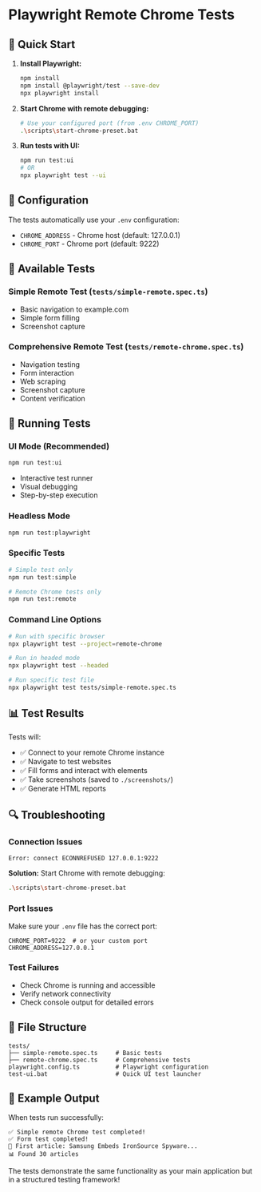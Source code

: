 # Playwright Remote Chrome Tests

## 🎯 **Quick Start**

1. **Install Playwright:**
   ```bash
   npm install
   npm install @playwright/test --save-dev
   npx playwright install
   ```

2. **Start Chrome with remote debugging:**
   ```bash
   # Use your configured port (from .env CHROME_PORT)
   .\scripts\start-chrome-preset.bat
   ```

3. **Run tests with UI:**
   ```bash
   npm run test:ui
   # OR
   npx playwright test --ui
   ```

## 🔧 **Configuration**

The tests automatically use your `.env` configuration:
- `CHROME_ADDRESS` - Chrome host (default: 127.0.0.1)
- `CHROME_PORT` - Chrome port (default: 9222)

## 🧪 **Available Tests**

### **Simple Remote Test** (`tests/simple-remote.spec.ts`)
- Basic navigation to example.com
- Simple form filling
- Screenshot capture

### **Comprehensive Remote Test** (`tests/remote-chrome.spec.ts`)
- Navigation testing
- Form interaction
- Web scraping
- Screenshot capture
- Content verification

## 🚀 **Running Tests**

### **UI Mode (Recommended)**
```bash
npm run test:ui
```
- Interactive test runner
- Visual debugging
- Step-by-step execution

### **Headless Mode**
```bash
npm run test:playwright
```

### **Specific Tests**
```bash
# Simple test only
npm run test:simple

# Remote Chrome tests only
npm run test:remote
```

### **Command Line Options**
```bash
# Run with specific browser
npx playwright test --project=remote-chrome

# Run in headed mode
npx playwright test --headed

# Run specific test file
npx playwright test tests/simple-remote.spec.ts
```

## 📊 **Test Results**

Tests will:
- ✅ Connect to your remote Chrome instance
- ✅ Navigate to test websites
- ✅ Fill forms and interact with elements
- ✅ Take screenshots (saved to `./screenshots/`)
- ✅ Generate HTML reports

## 🔍 **Troubleshooting**

### **Connection Issues**
```
Error: connect ECONNREFUSED 127.0.0.1:9222
```
**Solution:** Start Chrome with remote debugging:
```bash
.\scripts\start-chrome-preset.bat
```

### **Port Issues**
Make sure your `.env` file has the correct port:
```env
CHROME_PORT=9222  # or your custom port
CHROME_ADDRESS=127.0.0.1
```

### **Test Failures**
- Check Chrome is running and accessible
- Verify network connectivity
- Check console output for detailed errors

## 📁 **File Structure**

```
tests/
├── simple-remote.spec.ts     # Basic tests
├── remote-chrome.spec.ts     # Comprehensive tests
playwright.config.ts          # Playwright configuration
test-ui.bat                   # Quick UI test launcher
```

## 🎯 **Example Output**

When tests run successfully:
```
✅ Simple remote Chrome test completed!
✅ Form test completed!
📰 First article: Samsung Embeds IronSource Spyware...
📊 Found 30 articles
```

The tests demonstrate the same functionality as your main application but in a structured testing framework!
